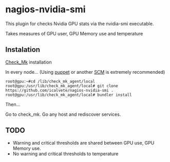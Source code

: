 # nagios-nvidia-smi

This plugin for checks Nvidia GPU stats via the nvidia-smi executable.

Takes measures of GPU user, GPU Memory use and temperature

## Instalation

[Check_Mk](https://checkmk.com/) installation

In every node... (Using [puppet](https://en.wikipedia.org/wiki/Puppet_(software)) or another [SCM](https://en.wikipedia.org/wiki/Software_configuration_management) is extremely recommended)

```
root@gpu:~#cd /lib/check_mk_agent/local
root@gpu:/usr/lib/check_mk_agent/local# git clone https://github.com/icalvete/nagios-nvidia-smi .
root@gpu:/usr/lib/check_mk_agent/local# bundler install
```

Then...

Go to check_mk.
Go any host and rediscover services.

## TODO

* Warning and critical thresholds are shared between GPU use, GPU Memory use.
* No warning and critical thresholds to temperature

